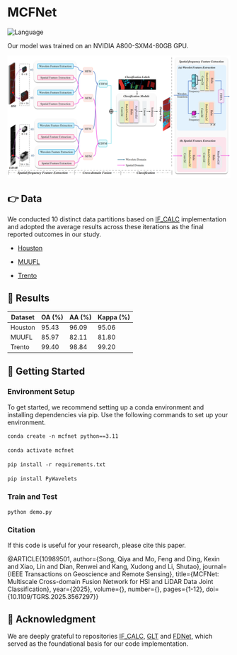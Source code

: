 # MCFNet

![Language](https://img.shields.io/badge/language-python-brightgreen) 

Our model was trained on an NVIDIA A800-SXM4-80GB GPU.

<div align="center">
    <img src="MCFNet.png" alt="framework" width="800"/>
</div>

## 👉 Data

We conducted 10 distinct data partitions based on [IF_CALC](https://github.com/Ding-Kexin/IF_CALC/blob/main/Model/index_2_data.py) implementation and adopted the average results across these iterations as the final reported outcomes in our study.

* [Houston](https://hyperspectral.ee.uh.edu/)

* [MUUFL](https://github.com/GatorSense/MUUFLGulfport/)

* [Trento](https://github.com/danfenghong/IEEE_GRSL_EndNet/blob/master/README.md)

## 🌈 Results

| Dataset  | OA (%) | AA (%) | Kappa (%) |
|----------|--------|--------|-----------|
| Houston    | 95.43 |  96.09 |    95.06  |
| MUUFL   | 85.97 |  82.11 |    81.80  |
| Trento  | 99.40 |  98.84 |    99.20  |

## 🌿 Getting Started

### Environment Setup

To get started, we recommend setting up a conda environment and installing dependencies via pip. Use the following commands to set up your environment.
    
    conda create -n mcfnet python==3.11
    
    conda activate mcfnet
    
    pip install -r requirements.txt
    
    pip install PyWavelets


### Train and Test
    python demo.py

### Citation

If this code is useful for your research, please cite this paper.

@ARTICLE{10989501,
  author={Song, Qiya and Mo, Feng and Ding, Kexin and Xiao, Lin and Dian, Renwei and Kang, Xudong and Li, Shutao},
  journal={IEEE Transactions on Geoscience and Remote Sensing}, 
  title={MCFNet: Multiscale Cross-domain Fusion Network for HSI and LiDAR Data Joint Classification}, 
  year={2025},
  volume={},
  number={},
  pages={1-12},
  doi={10.1109/TGRS.2025.3567297}}

## 🌸 Acknowledgment

We are deeply grateful to repositories [IF_CALC](https://github.com/Ding-Kexin/IF_CALC), [GLT](https://github.com/Ding-Kexin/IEEE_TGRS_GLT-Net) and [FDNet](https://github.com/RSIP-NJUPT/FDNet.git), which served as the foundational basis for our code implementation.
